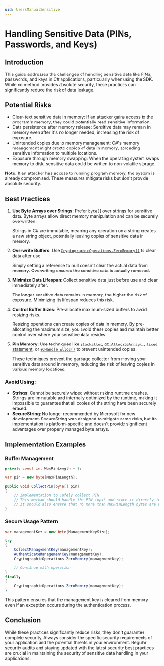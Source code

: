 ```yaml
---
uid: UsersManualSensitive
---
```


<!-- Copyright 2021 Yubico AB

Licensed under the Apache License, Version 2.0 (the "License");
you may not use this file except in compliance with the License.
You may obtain a copy of the License at

    http://www.apache.org/licenses/LICENSE-2.0

Unless required by applicable law or agreed to in writing, software
distributed under the License is distributed on an "AS IS" BASIS,
WITHOUT WARRANTIES OR CONDITIONS OF ANY KIND, either express or implied.
See the License for the specific language governing permissions and
limitations under the License. -->

# Handling Sensitive Data (PINs, Passwords, and Keys)

## Introduction

This guide addresses the challenges of handling sensitive data like PINs, passwords, and keys in C# applications, particularly when using the SDK. While no method provides absolute security, these practices can significantly reduce the risk of data leakage.

## Potential Risks

- Clear-text sensitive data in memory: If an attacker gains access to the program's memory, they could potentially read sensitive information.
- Data persistence after memory release: Sensitive data may remain in memory even after it's no longer needed, increasing the risk of exposure.
- Unintended copies due to memory management: C#'s memory management might create copies of data in memory, spreading sensitive information to multiple locations.
- Exposure through memory swapping: When the operating system swaps memory to disk, sensitive data could be written to non-volatile storage.

**Note:** If an attacker has access to running program memory, the system is already compromised. These measures mitigate risks but don't provide absolute security.

## Best Practices

1. **Use Byte Arrays over Strings**: 
   Prefer `byte[]` over strings for sensitive data. Byte arrays allow direct memory manipulation and can be securely overwritten.

   Strings in C# are immutable, meaning any operation on a string creates a new string object, potentially leaving copies of sensitive data in memory.
2. **Overwrite Buffers**: 
   Use [`CryptographicOperations.ZeroMemory()`](https://learn.microsoft.com/en-us/dotnet/api/system.security.cryptography.cryptographicoperations.zeromemory) to clear data after use.

   Simply setting a reference to null doesn't clear the actual data from memory. Overwriting ensures the sensitive data is actually removed.
3. **Minimize Data Lifespan**: 
   Collect sensitive data just before use and clear immediately after.

   The longer sensitive data remains in memory, the higher the risk of exposure. Minimizing its lifespan reduces this risk.
4. **Control Buffer Sizes**: 
   Pre-allocate maximum-sized buffers to avoid resizing risks.

   Resizing operations can create copies of data in memory. By pre-allocating the maximum size, you avoid these copies and maintain better control over where your sensitive data resides.
5. **Pin Memory**: 
   Use techniques like [`stackalloc`](https://learn.microsoft.com/en-us/dotnet/csharp/language-reference/operators/stackalloc), [`GC.AllocateArray()`](https://learn.microsoft.com/en-us/dotnet/api/system.gc.allocatearray), [`fixed` statement](https://learn.microsoft.com/en-us/dotnet/csharp/language-reference/statements/fixed), or [`GCHandle.Alloc()`](https://learn.microsoft.com/en-us/dotnet/api/system.runtime.interopservices.gchandle.alloc) to prevent unintended copies.

   These techniques prevent the garbage collector from moving your sensitive data around in memory, reducing the risk of leaving copies in various memory locations.

### Avoid Using:

- **Strings**: 
  Cannot be securely wiped without risking runtime crashes.
  Strings are immutable and internally optimized by the runtime, making it impossible to guarantee that all copies of the string have been securely erased.
- **SecureString**: 
  No longer recommended by Microsoft for new development.
  SecureString was designed to mitigate some risks, but its implementation is platform-specific and doesn't provide significant advantages over properly managed byte arrays.

## Implementation Examples

### Buffer Management

```csharp
private const int MaxPinLength = 8;

var pin = new byte[MaxPinLength];

public void CollectPin(byte[] pin)
{
    // Implementation to safely collect PIN
    // This method should handle the PIN input and store it directly in the provided byte array
    // It should also ensure that no more than MaxPinLength bytes are written
}
```

### Secure Usage Pattern
```csharp
var managementKey = new byte[ManagementKeySize];

try
{
    CollectManagementKey(managementKey);
    AuthenticateManagementKey(managementKey);
    CryptographicOperations.ZeroMemory(managementKey);

    // Continue with operation
}
finally
{
    CryptographicOperations.ZeroMemory(managementKey);
}
```

This pattern ensures that the management key is cleared from memory even if an exception occurs during the authentication process.

## Conclusion
While these practices significantly reduce risks, they don't guarantee complete security. Always consider the specific security requirements of your application and the potential threats in your environment. Regular security audits and staying updated with the latest security best practices are crucial in maintaining the security of sensitive data handling in your applications.